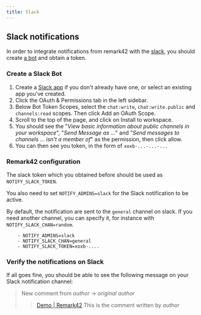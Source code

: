 ```yaml
---
title: Slack
---
```


## Slack notifications

In order to integrate notifications from remark42 with the [slack](https://slack.com), you should create [a bot](https://slack.com/intl/en-cn/help/articles/115005265703-Create-a-bot-for-your-workspace) and obtain a token. 

### Create a Slack Bot

1. Create a [Slack app](https://api.slack.com/apps/new) if you don't already have one, or select an existing app you've created.
2. Click the OAuth & Permissions tab in the left sidebar.
3. Below Bot Token Scopes, select the `chat:write`, `chat:write.public` and `channels:read` scopes. Then click Add an OAuth Scope.
4. Scroll to the top of the page, and click on Install to workspace.
5. You should see the "_View basic information about public channels in your workspace_",  "_Send Message as ..._" and "_Send messages to channels ... isn't a member of_" as the permission, then click allow. 
6. You can then see you token, in the form of `xoxb-...-...-...`


### Remark42 configuration

The slack token which you obtained before should be used as `NOTIFY_SLACK_TOKEN`. 

You also need to set `NOTIFY_ADMINS=slack` for the Slack notification to be active.

By default, the notification are sent to the `general` channel on slack. If you need another channel, you can specify it, for instance with `NOTIFY_SLACK_CHAN=random`.

```
    - NOTIFY_ADMINS=slack
    - NOTIFY_SLACK_CHAN=general
    - NOTIFY_SLACK_TOKEN=xoxb-....
```


### Verify the notifications on Slack 

If all goes fine, you should be able to see the following message on your Slack notification channel:

> New comment from _author_ -> _original author_
>> [Demo | Remark42](http://127.0.0.1:8080/web/#remark42__comment-11288987987)
>> This is the comment written by _author_
